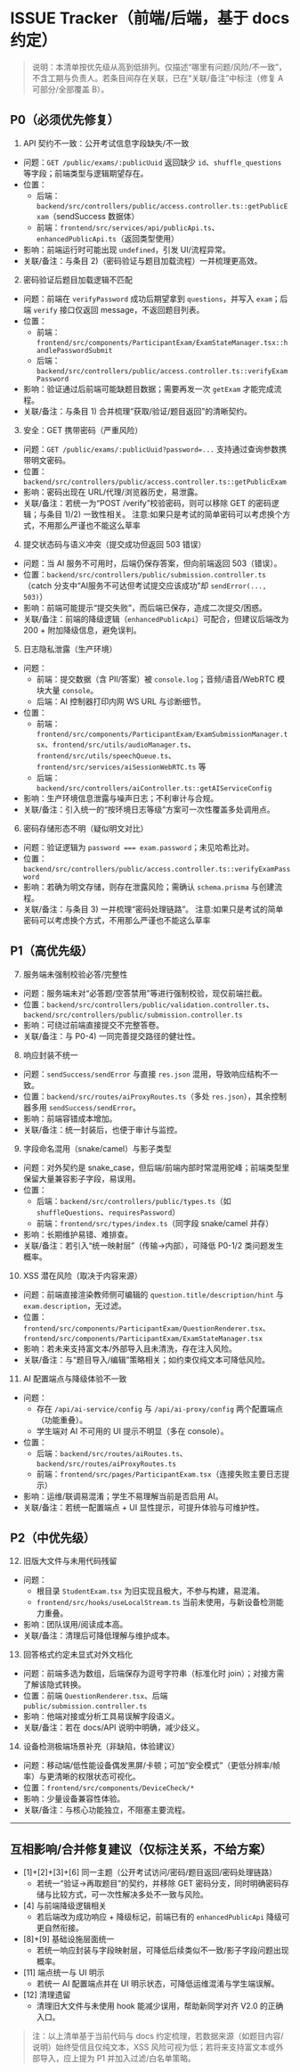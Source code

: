 # ISSUE Tracker（前端/后端，基于 docs 约定）

> 说明：本清单按优先级从高到低排列。仅描述“哪里有问题/风险/不一致”，不含工期与负责人。若条目间存在关联，已在“关联/备注”中标注（修复 A 可部分/全部覆盖 B）。

## P0（必须优先修复）

1) API 契约不一致：公开考试信息字段缺失/不一致
- 问题：`GET /public/exams/:publicUuid` 返回缺少 `id`、`shuffle_questions` 等字段；前端类型与逻辑期望存在。
- 位置：
  - 后端：`backend/src/controllers/public/access.controller.ts::getPublicExam`（sendSuccess 数据体）
  - 前端：`frontend/src/services/api/publicApi.ts`、`enhancedPublicApi.ts`（返回类型使用）
- 影响：前端运行时可能出现 `undefined`，引发 UI/流程异常。
- 关联/备注：与条目 2)（密码验证与题目加载流程）一并梳理更高效。

2) 密码验证后题目加载逻辑不匹配
- 问题：前端在 `verifyPassword` 成功后期望拿到 `questions`，并写入 `exam`；后端 `verify` 接口仅返回 message，不返回题目列表。
- 位置：
  - 前端：`frontend/src/components/ParticipantExam/ExamStateManager.tsx::handlePasswordSubmit`
  - 后端：`backend/src/controllers/public/access.controller.ts::verifyExamPassword`
- 影响：验证通过后前端可能缺题目数据；需要再发一次 `getExam` 才能完成流程。
- 关联/备注：与条目 1) 合并梳理“获取/验证/题目返回”的清晰契约。

3) 安全：GET 携带密码（严重风险）
- 问题：`GET /public/exams/:publicUuid?password=...` 支持通过查询参数携带明文密码。
- 位置：`backend/src/controllers/public/access.controller.ts::getPublicExam`
- 影响：密码出现在 URL/代理/浏览器历史，易泄露。
- 关联/备注：若统一为“POST /verify”校验密码，则可以移除 GET 的密码逻辑；与条目 1)/2) 一致性相关。
注意:如果只是考试的简单密码可以考虑换个方式，不用那么严谨也不能这么草率

4) 提交状态码与语义冲突（提交成功但返回 503 错误）
- 问题：当 AI 服务不可用时，后端仍保存答案，但向前端返回 503（错误）。
- 位置：`backend/src/controllers/public/submission.controller.ts`（catch 分支中“AI服务不可达但考试提交应该成功”却 `sendError(..., 503)`）
- 影响：前端可能提示“提交失败”，而后端已保存，造成二次提交/困惑。
- 关联/备注：前端的降级逻辑（`enhancedPublicApi`）可配合，但建议后端改为 200 + 附加降级信息，避免误判。

5) 日志隐私泄露（生产环境）
- 问题：
  - 前端：提交数据（含 PII/答案）被 `console.log`；音频/语音/WebRTC 模块大量 `console`。
  - 后端：AI 控制器打印内网 WS URL 与诊断细节。
- 位置：
  - 前端：`frontend/src/components/ParticipantExam/ExamSubmissionManager.tsx`、`frontend/src/utils/audioManager.ts`、`frontend/src/utils/speechQueue.ts`、`frontend/src/services/aiSessionWebRTC.ts` 等
  - 后端：`backend/src/controllers/aiController.ts::getAIServiceConfig`
- 影响：生产环境信息泄露与噪声日志；不利审计与合规。
- 关联/备注：引入统一的“按环境日志等级”方案可一次性覆盖多处调用点。

6) 密码存储形态不明（疑似明文对比）
- 问题：验证逻辑为 `password === exam.password`；未见哈希比对。
- 位置：`backend/src/controllers/public/access.controller.ts::verifyExamPassword`
- 影响：若确为明文存储，则存在泄露风险；需确认 `schema.prisma` 与创建流程。
- 关联/备注：与条目 3) 一并梳理“密码处理链路”。
注意:如果只是考试的简单密码可以考虑换个方式，不用那么严谨也不能这么草率

## P1（高优先级）

7) 服务端未强制校验必答/完整性
- 问题：服务端未对“必答题/空答禁用”等进行强制校验，现仅前端拦截。
- 位置：`backend/src/controllers/public/validation.controller.ts`、`backend/src/controllers/public/submission.controller.ts`
- 影响：可绕过前端直接提交不完整答卷。
- 关联/备注：与 P0-4) 一同完善提交路径的健壮性。

8) 响应封装不统一
- 问题：`sendSuccess/sendError` 与直接 `res.json` 混用，导致响应结构不一致。
- 位置：`backend/src/routes/aiProxyRoutes.ts`（多处 `res.json`），其余控制器多用 `sendSuccess/sendError`。
- 影响：前端容错成本增加。
- 关联/备注：统一封装后，也便于审计与监控。

9) 字段命名混用（snake/camel）与影子类型
- 问题：对外契约是 snake_case，但后端/前端内部时常混用驼峰；前端类型里保留大量兼容影子字段，易误用。
- 位置：
  - 后端：`backend/src/controllers/public/types.ts`（如 `shuffleQuestions`、`requiresPassword`）
  - 前端：`frontend/src/types/index.ts`（同字段 snake/camel 并存）
- 影响：长期维护易错、难排查。
- 关联/备注：若引入“统一映射层”（传输→内部），可降低 P0-1/2 类问题发生概率。

10) XSS 潜在风险（取决于内容来源）
- 问题：前端直接渲染教师侧可编辑的 `question.title/description/hint` 与 `exam.description`，无过滤。
- 位置：`frontend/src/components/ParticipantExam/QuestionRenderer.tsx`、`frontend/src/components/ParticipantExam/ExamStateManager.tsx`
- 影响：若未来支持富文本/外部导入且未清洗，存在注入风险。
- 关联/备注：与“题目导入/编辑”策略相关；如约束仅纯文本可降低风险。

11) AI 配置端点与降级体验不一致
- 问题：
  - 存在 `/api/ai-service/config` 与 `/api/ai-proxy/config` 两个配置端点（功能重叠）。
  - 学生端对 AI 不可用的 UI 提示不明显（多在 console）。
- 位置：
  - 后端：`backend/src/routes/aiRoutes.ts`、`backend/src/routes/aiProxyRoutes.ts`
  - 前端：`frontend/src/pages/ParticipantExam.tsx`（连接失败主要日志提示）
- 影响：运维/联调易混淆；学生不易理解当前是否启用 AI。
- 关联/备注：若统一配置端点 + UI 显性提示，可提升体验与可维护性。

## P2（中优先级）

12) 旧版大文件与未用代码残留
- 问题：
  - 根目录 `StudentExam.tsx` 为旧实现且极大，不参与构建，易混淆。
  - `frontend/src/hooks/useLocalStream.ts` 当前未使用，与新设备检测能力重叠。
- 影响：团队误用/阅读成本高。
- 关联/备注：清理后可降低理解与维护成本。

13) 回答格式约定未显式对外文档化
- 问题：前端多选为数组，后端保存为逗号字符串（标准化时 join）；对接方需了解该隐式转换。
- 位置：前端 `QuestionRenderer.tsx`、后端 `public/submission.controller.ts`
- 影响：他端对接或分析工具易误解字段语义。
- 关联/备注：若在 docs/API 说明中明确，减少歧义。

14) 设备检测极端场景补充（非缺陷，体验建议）
- 问题：移动端/低性能设备偶发黑屏/卡顿；可加“安全模式”（更低分辨率/帧率）与更清晰的权限状态可视化。
- 位置：`frontend/src/components/DeviceCheck/*`
- 影响：少量设备兼容性体验。
- 关联/备注：与核心功能独立，不阻塞主要流程。

---

## 互相影响/合并修复建议（仅标注关系，不给方案）
- [1]+[2]+[3]+[6] 同一主题（公开考试访问/密码/题目返回/密码处理链路）
  - 若统一“验证→再取题目”的契约，并移除 GET 密码分支，同时明确密码存储与比较方式，可一次性解决多处不一致与风险。
- [4] 与前端降级逻辑相关
  - 若后端改为成功响应 + 降级标记，前端已有的 `enhancedPublicApi` 降级可更自然衔接。
- [8]+[9] 基础设施层面统一
  - 若统一响应封装与字段映射层，可降低后续类似不一致/影子字段问题出现概率。
- [11] 端点统一与 UI 明示
  - 若统一 AI 配置端点并在 UI 明示状态，可降低运维混淆与学生端误解。
- [12] 清理遗留
  - 清理旧大文件与未使用 hook 能减少误用，帮助新同学对齐 V2.0 的正确入口。

> 注：以上清单基于当前代码与 docs 约定梳理，若数据来源（如题目内容/说明）始终受信且仅纯文本，XSS 风险可视为低；若将来支持富文本或外部导入，应上提为 P1 并加入过滤/白名单策略。

